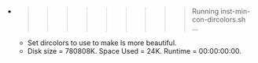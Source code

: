 * >>>>>>>>> Running inst-min-con-dircolors.sh ...
  * Set dircolors to use  to make ls more beautiful.
  * Disk size = 780808K. Space Used = 24K. Runtime = 00:00:00:00.
